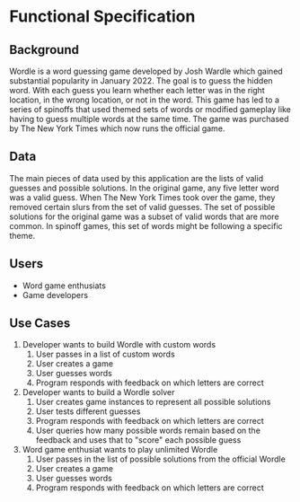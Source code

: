 # Functional Specification

## Background

Wordle is a word guessing game developed by Josh Wardle which gained
substantial popularity in January 2022. The goal is to guess the hidden word.
With each guess you learn whether each letter was in the right location, in
the wrong location, or not in the word. This game has led to a series of 
spinoffs that used themed sets of words or modified gameplay like having to
guess multiple words at the same time. The game was purchased by The New York
Times which now runs the official game. 

## Data

The main pieces of data used by this application are the lists of valid guesses
and possible solutions. In the original game, any five letter word was a valid
guess. When The New York Times took over the game, they removed certain slurs
from the set of valid guesses. The set of possible solutions for the original
game was a subset of valid words that are more common. In spinoff games, this
set of words might be following a specific theme.

## Users

* Word game enthusiats
* Game developers

## Use Cases

1. Developer wants to build Wordle with custom words
   1. User passes in a list of custom words
   2. User creates a game
   3. User guesses words
   4. Program responds with feedback on which letters are correct
2. Developer wants to build a Wordle solver
   1. User creates game instances to represent all possible solutions
   2. User tests different guesses
   3. Program responds with feedback on which letters are correct
   4. User queries how many possible words remain based on the feedback and
   uses that to "score" each possible guess
3. Word game enthusiat wants to play unlimited Wordle
   1. User passes in the list of possible solutions from the official Wordle
   2. User creates a game
   3. User guesses words
   4. Program responds with feedback on which letters are correct 